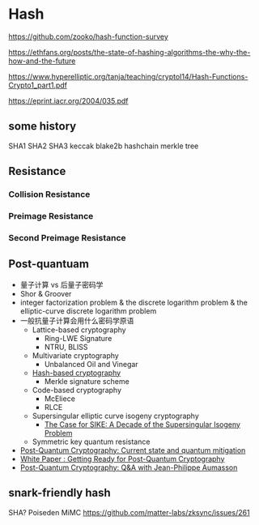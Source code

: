 # Hash

https://github.com/zooko/hash-function-survey

https://ethfans.org/posts/the-state-of-hashing-algorithms-the-why-the-how-and-the-future

https://www.hyperelliptic.org/tanja/teaching/cryptoI14/Hash-Functions-Crypto1_part1.pdf

https://eprint.iacr.org/2004/035.pdf

## some history
SHA1
SHA2
SHA3
    keccak
    blake2b
hashchain
merkle tree

## Resistance
### Collision Resistance
### Preimage Resistance
### Second Preimage Resistance

## Post-quantuam
+ 量子计算 vs 后量子密码学
+ Shor & Groover
+ integer factorization problem & the discrete logarithm problem & the elliptic-curve discrete logarithm problem
+ 一般抗量子计算会用什么密码学原语
    * Lattice-based cryptography
        - Ring-LWE Signature
        - NTRU, BLISS
    * Multivariate cryptography
        - Unbalanced Oil and Vinegar
    * [Hash-based cryptography](/technical/crypto/hash)
        - Merkle signature scheme
    * Code-based cryptography
        - McEliece
        - RLCE
    * Supersingular elliptic curve isogeny cryptography
        - [The Case for SIKE: A Decade of the Supersingular Isogeny Problem](https://eprint.iacr.org/2021/543)
    * Symmetric key quantum resistance
+ [Post-Quantum Cryptography: Current state and quantum mitigation](https://www.enisa.europa.eu/publications/post-quantum-cryptography-current-state-and-quantum-mitigation)
+ [White Paper : Getting Ready for Post-Quantum Cryptography](https://csrc.nist.gov/publications/detail/white-paper/2021/04/28/getting-ready-for-post-quantum-cryptography/final)
+ [Post-Quantum Cryptography: Q&A with Jean-Philippe Aumasson](https://www.infoq.com/news/2021/04/post-quantum-crypto-aumasson-qa/)

## snark-friendly hash
SHA?
Poiseden
MiMC
https://github.com/matter-labs/zksync/issues/261


